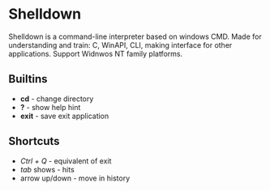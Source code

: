 # Shelldown

Shelldown is a command-line interpreter based on windows CMD. Made for understanding and train: C, WinAPI, CLI, making interface for other applications.
Support Widnwos NT family platforms.

## Builtins

- __cd__ - change directory
- __?__ - show help hint
- __exit__ - save exit application
  
## Shortcuts

- _Ctrl + Q_ - equivalent of exit  
- _tab_ shows - hits
- arrow up/down - move in history
